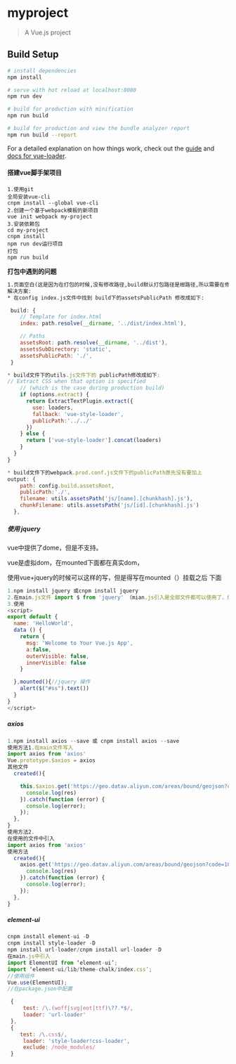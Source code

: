 # myproject

> A Vue.js project

## Build Setup

``` bash
# install dependencies
npm install

# serve with hot reload at localhost:8080
npm run dev

# build for production with minification
npm run build

# build for production and view the bundle analyzer report
npm run build --report
```

For a detailed explanation on how things work, check out the [guide](http://vuejs-templates.github.io/webpack/) and [docs for vue-loader](http://vuejs.github.io/vue-loader).
#### 搭建vue脚手架项目

```**tex
1.使用git
全局安装vue-cli
cnpm install --global vue-cli
2.创建一个基于webpack模板的新项目
vue init webpack my-project
3.安装依赖包
cd my-project
cnpm install
npm run dev运行项目
打包
npm run build
```

**打包中遇到的问题** 

```tex
1.页面空白(这是因为在打包的时候,没有修改路径,build默认打包路径是根路径,所以需要在修改的文件路径如下)
解决方案:
* 在config index.js文件中找到 build下的assetsPublicPath 修改成如下:
```

```js
 build: {
    // Template for index.html
    index: path.resolve(__dirname, '../dist/index.html'),

    // Paths
    assetsRoot: path.resolve(__dirname, '../dist'),
    assetsSubDirectory: 'static',
    assetsPublicPath: './',
 }
```

```js
* build文件下的utils.js文件下的 publicPath修改成如下:
// Extract CSS when that option is specified
    // (which is the case during production build)
    if (options.extract) {
      return ExtractTextPlugin.extract({
        use: loaders,
        fallback: 'vue-style-loader',
        publicPath:'../../'
      })
    } else {
      return ['vue-style-loader'].concat(loaders)
    }
  }
}
```

```js
* build文件下的webpack.prod.conf.js文件下的publicPath原先没有要加上
output: {
    path: config.build.assetsRoot,
    publicPath:'./',
    filename: utils.assetsPath('js/[name].[chunkhash].js'),
    chunkFilename: utils.assetsPath('js/[id].[chunkhash].js')
  },
```



##### 使用 jquery

vue中提供了dome，但是不支持。

vue是虚拟dom，在mounted下面都在真实dom，

使用vue+jquery的时候可以这样的写，但是得写在mounted（）挂载之后 下面

```js
1.npm install jquery 或cnpm install jquery
2.在main.js文件 import $ from 'jquery' （mian.js引入是全部文件都可以使用了，如果不需要全部文件使用可以只在使用的文件中引用）
3.使用
<script>
export default {
  name: 'HelloWorld',
  data () {
    return {
      msg: 'Welcome to Your Vue.js App',
      a:false,
      outerVisible: false,
      innerVisible: false
    }

  },mounted(){//jquery 操作
    alert($("#ss").text())
  }
}
</script>
```



#####  axios



```js
1.npm install axios --save 或 cnpm install axios --save
使用方法1.在main文件写入
import axios from 'axios'
Vue.prototype.$axios = axios
其他文件
  created(){

    this.$axios.get('https://geo.datav.aliyun.com/areas/bound/geojson?code=100000').then(function(res){
      console.log(res)
    }).catch(function (error) {
      console.log(error);
    });
  },
}
使用方法2.
在使用的文件中引入
import axios from 'axios'
使用方法
  created(){
    axios.get('https://geo.datav.aliyun.com/areas/bound/geojson?code=100000').then(function(res){
      console.log(res)
    }).catch(function (error) {
      console.log(error);
    });
  },
}

```



##### element-ui

```js
cnpm install element-ui -D
cnpm install style-loader -D
npm install url-loader/cnpm install url-loader -D
在main.js中引入
import ElementUI from ‘element-ui’;
import ‘element-ui/lib/theme-chalk/index.css’;
//使用组件
Vue.use(ElementUI);
//在package.json中配置

 {
     test: /\.(woff|svg|eot|ttf)\??.*$/,
     loader: 'url-loader'
 },
 {
    test: /\.css$/,
     loader: 'style-loader!css-loader',
     exclude: /node_modules/
 }
```
